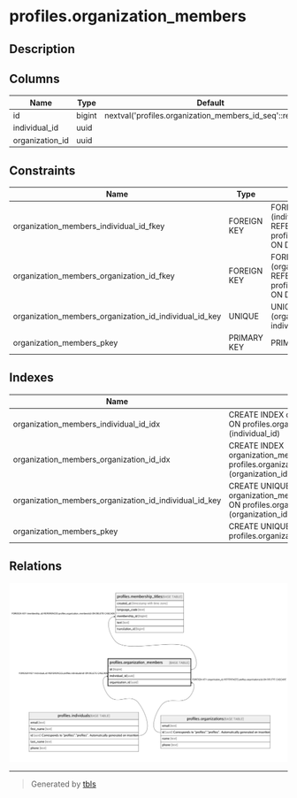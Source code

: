 # profiles.organization_members

## Description

## Columns

| Name | Type | Default | Nullable | Children | Parents | Comment |
| ---- | ---- | ------- | -------- | -------- | ------- | ------- |
| id | bigint | nextval('profiles.organization_members_id_seq'::regclass) | false | [profiles.membership_titles](profiles.membership_titles.md) |  |  |
| individual_id | uuid |  | false |  | [profiles.individuals](profiles.individuals.md) |  |
| organization_id | uuid |  | false |  | [profiles.organizations](profiles.organizations.md) |  |

## Constraints

| Name | Type | Definition |
| ---- | ---- | ---------- |
| organization_members_individual_id_fkey | FOREIGN KEY | FOREIGN KEY (individual_id) REFERENCES profiles.individuals(id) ON DELETE CASCADE |
| organization_members_organization_id_fkey | FOREIGN KEY | FOREIGN KEY (organization_id) REFERENCES profiles.organizations(id) ON DELETE CASCADE |
| organization_members_organization_id_individual_id_key | UNIQUE | UNIQUE (organization_id, individual_id) |
| organization_members_pkey | PRIMARY KEY | PRIMARY KEY (id) |

## Indexes

| Name | Definition |
| ---- | ---------- |
| organization_members_individual_id_idx | CREATE INDEX organization_members_individual_id_idx ON profiles.organization_members USING btree (individual_id) |
| organization_members_organization_id_idx | CREATE INDEX organization_members_organization_id_idx ON profiles.organization_members USING btree (organization_id) |
| organization_members_organization_id_individual_id_key | CREATE UNIQUE INDEX organization_members_organization_id_individual_id_key ON profiles.organization_members USING btree (organization_id, individual_id) |
| organization_members_pkey | CREATE UNIQUE INDEX organization_members_pkey ON profiles.organization_members USING btree (id) |

## Relations

![er](profiles.organization_members.png)

---

> Generated by [tbls](https://github.com/k1LoW/tbls)
